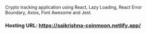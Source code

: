 Crypto tracking application using React, Lazy Loading, React Error Boundary, Axios, Font Awesome and Jest.

### Hosting URL: https://saikrishna-coinmoon.netlify.app/

